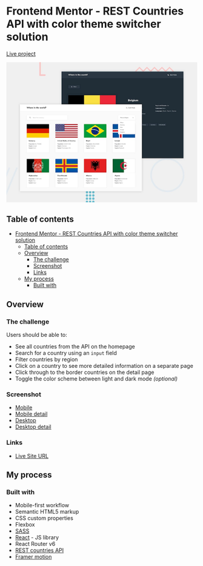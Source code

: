 # Frontend Mentor - REST Countries API with color theme switcher solution

[Live project](https://react-rest-country-isaac.netlify.app)

![Project Preview](./design/desktop-preview.jpg)

## Table of contents

-   [Frontend Mentor - REST Countries API with color theme switcher solution](#frontend-mentor---rest-countries-api-with-color-theme-switcher-solution)
    -   [Table of contents](#table-of-contents)
    -   [Overview](#overview)
        -   [The challenge](#the-challenge)
        -   [Screenshot](#screenshot)
        -   [Links](#links)
    -   [My process](#my-process)
        -   [Built with](#built-with)

## Overview

### The challenge

Users should be able to:

-   See all countries from the API on the homepage
-   Search for a country using an `input` field
-   Filter countries by region
-   Click on a country to see more detailed information on a separate page
-   Click through to the border countries on the detail page
-   Toggle the color scheme between light and dark mode _(optional)_

### Screenshot

-   [Mobile](./screenshot.jpg)
-   [Mobile detail](./screenshot.jpg)
-   [Desktop](./screenshot.jpg)
-   [Desktop detail](./screenshot.jpg)

### Links

-   [Live Site URL](https://react-rest-country-isaac.netlify.app)

## My process

### Built with

-   Mobile-first workflow
-   Semantic HTML5 markup
-   CSS custom properties
-   Flexbox
-   [SASS](https://sass-lang.com/)
-   [React](https://reactjs.org/) - JS library
-   React Router v6
-   [REST countries API](https://restcountries.com/#api-endpoints-v2)
-   [Framer motion](https://framer.com/motion)
